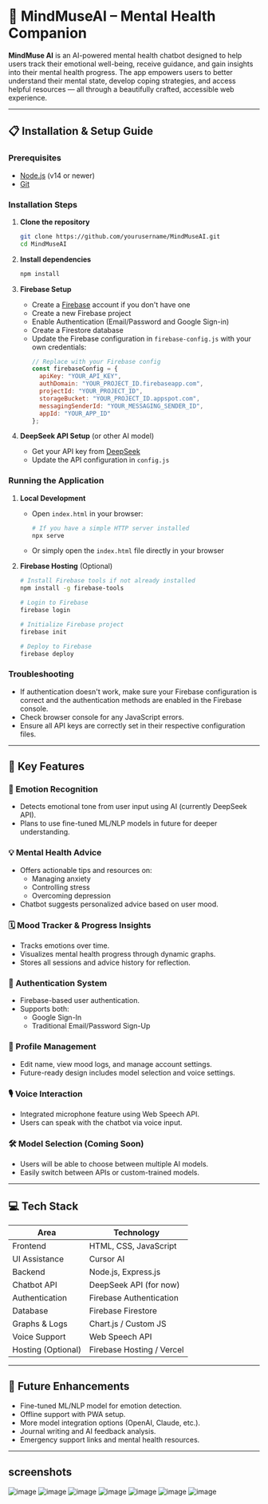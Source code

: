 # 🧠 MindMuseAI – Mental Health Companion

**MindMuse AI** is an AI-powered mental health chatbot designed to help users track their emotional well-being, receive guidance, and gain insights into their mental health progress. The app empowers users to better understand their mental state, develop coping strategies, and access helpful resources — all through a beautifully crafted, accessible web experience.

---

## 📋 Installation & Setup Guide

### Prerequisites
- [Node.js](https://nodejs.org/) (v14 or newer)
- [Git](https://git-scm.com/)

### Installation Steps

1. **Clone the repository**
   ```bash
   git clone https://github.com/yourusername/MindMuseAI.git
   cd MindMuseAI
   ```

2. **Install dependencies**
   ```bash
   npm install
   ```

3. **Firebase Setup**
   - Create a [Firebase](https://firebase.google.com/) account if you don't have one
   - Create a new Firebase project
   - Enable Authentication (Email/Password and Google Sign-in)
   - Create a Firestore database
   - Update the Firebase configuration in `firebase-config.js` with your own credentials:
     ```javascript
     // Replace with your Firebase config
     const firebaseConfig = {
       apiKey: "YOUR_API_KEY",
       authDomain: "YOUR_PROJECT_ID.firebaseapp.com",
       projectId: "YOUR_PROJECT_ID",
       storageBucket: "YOUR_PROJECT_ID.appspot.com",
       messagingSenderId: "YOUR_MESSAGING_SENDER_ID",
       appId: "YOUR_APP_ID"
     };
     ```

4. **DeepSeek API Setup** (or other AI model)
   - Get your API key from [DeepSeek](https://deepseek.ai/)
   - Update the API configuration in `config.js`

### Running the Application

1. **Local Development**
   - Open `index.html` in your browser:
     ```bash
     # If you have a simple HTTP server installed
     npx serve
     ```
   - Or simply open the `index.html` file directly in your browser

2. **Firebase Hosting** (Optional)
   ```bash
   # Install Firebase tools if not already installed
   npm install -g firebase-tools
   
   # Login to Firebase
   firebase login
   
   # Initialize Firebase project
   firebase init
   
   # Deploy to Firebase
   firebase deploy
   ```

### Troubleshooting

- If authentication doesn't work, make sure your Firebase configuration is correct and the authentication methods are enabled in the Firebase console.
- Check browser console for any JavaScript errors.
- Ensure all API keys are correctly set in their respective configuration files.

---

## 🌟 Key Features

### 🧠 Emotion Recognition
- Detects emotional tone from user input using AI (currently DeepSeek API).
- Plans to use fine-tuned ML/NLP models in future for deeper understanding.

### 💡 Mental Health Advice
- Offers actionable tips and resources on:
  - Managing anxiety
  - Controlling stress
  - Overcoming depression
- Chatbot suggests personalized advice based on user mood.

### 🗓️ Mood Tracker & Progress Insights
- Tracks emotions over time.
- Visualizes mental health progress through dynamic graphs.
- Stores all sessions and advice history for reflection.

### 🔐 Authentication System
- Firebase-based user authentication.
- Supports both:
  - Google Sign-In
  - Traditional Email/Password Sign-Up

### 🧾 Profile Management
- Edit name, view mood logs, and manage account settings.
- Future-ready design includes model selection and voice settings.

### 🎙️ Voice Interaction
- Integrated microphone feature using Web Speech API.
- Users can speak with the chatbot via voice input.

### 🛠️ Model Selection (Coming Soon)
- Users will be able to choose between multiple AI models.
- Easily switch between APIs or custom-trained models.

---

## 💻 Tech Stack

| Area               | Technology                  |
|--------------------|-----------------------------|
| Frontend           | HTML, CSS, JavaScript       |
| UI Assistance      | Cursor AI                   |
| Backend            | Node.js, Express.js         |
| Chatbot API        | DeepSeek API (for now)      |
| Authentication     | Firebase Authentication     |
| Database           | Firebase Firestore          |
| Graphs & Logs      | Chart.js / Custom JS        |
| Voice Support      | Web Speech API              |
| Hosting (Optional) | Firebase Hosting / Vercel   |

---

## 🧪 Future Enhancements

- Fine-tuned ML/NLP model for emotion detection.
- Offline support with PWA setup.
- More model integration options (OpenAI, Claude, etc.).
- Journal writing and AI feedback analysis.
- Emergency support links and mental health resources.

---

## screenshots
![image](https://github.com/user-attachments/assets/626184c2-724d-41f2-bb3f-c926318b6688)
![image](https://github.com/user-attachments/assets/ccc2319a-760a-4516-a04e-c3f47865bf3a)
![image](https://github.com/user-attachments/assets/6e73d450-a581-463b-8042-16f9b492b68f)
![image](https://github.com/user-attachments/assets/a41022df-2df1-472b-a144-f3677e552e62)
![image](https://github.com/user-attachments/assets/a99f4917-71a1-4616-af9e-8a14ba3cfba7)
![image](https://github.com/user-attachments/assets/bb0cc09a-8da9-4e80-bbc0-9f29cc482827)
![image](https://github.com/user-attachments/assets/c16d3403-381b-4fa8-aaf8-61b2cd7069e2)




